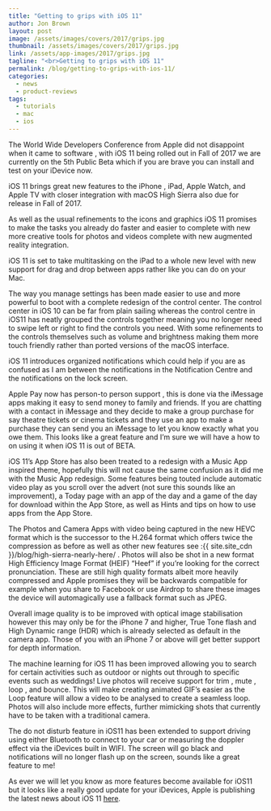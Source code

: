```yaml
---
title: "Getting to grips with iOS 11"
author: Jon Brown
layout: post
image: /assets/images/covers/2017/grips.jpg
thumbnail: /assets/images/covers/2017/grips.jpg
link: /assets/app-images/2017/grips.jpg
tagline: "<br>Getting to grips with iOS 11"
permalink: /blog/getting-to-grips-with-ios-11/
categories:
  - news
  - product-reviews
tags:
  - tutorials
  - mac
  - ios
---
```

The World Wide Developers Conference from Apple did not disappoint when it came to software , with iOS 11 being rolled out in Fall of 2017 we are currently on the 5th Public Beta which if you are brave you can install and test on your iDevice now.

iOS 11 brings great new features to the iPhone , iPad, Apple Watch, and Apple TV with closer integration with macOS High Sierra also due for release in Fall of 2017.

As well as the usual refinements to the icons and graphics iOS 11 promises to make the tasks you already do faster and easier to complete with new more creative tools for photos and videos complete with new augmented reality integration.

iOS 11 is set to take multitasking on the iPad to a whole new level with new support for drag and drop between apps rather like you can do on your Mac.

The way you manage settings has been made easier to use and more powerful to boot with a complete redesign of the control center. The control center in iOS 10 can be far from plain sailing whereas the control centre in iOS11 has neatly grouped the controls together meaning you no longer need to swipe left or right to find the controls you need. With some refinements to the controls themselves such as volume and brightness making them more touch friendly rather than ported versions of the macOS interface.

iOS 11 introduces organized notifications which could help if you are as confused as I am between the notifications in the Notification Centre and the notifications on the lock screen.

Apple Pay now has person-to person support , this is done via the iMessage apps making it easy to send money to family and friends. If you are chatting with a contact in iMessage and they decide to make a group purchase for say theatre tickets or cinema tickets and they use an app to make a purchase they can send you an iMessage to let you know exactly what you owe them. This looks like a great feature and I’m sure we will have a how to on using it when iOS 11 is out of BETA.

iOS 11’s App Store has also been treated to a redesign with a Music App inspired theme, hopefully this will not cause the same confusion as it did me with the Music App redesign. Some features being touted include automatic video play as you scroll over the advert (not sure this sounds like an improvement), a Today page with an app of the day and a game of the day for download within the App Store, as well as Hints and tips on how to use apps from the App Store.

The Photos and Camera Apps with video being captured in the new HEVC format which is the successor to the H.264 format which offers twice the compression as before as well as other new features see :{{ site.site_cdn }}/blog/high-sierra-nearly-here/ . Photos will also be shot in a new format High Efficiency Image Format (HEIF) “Heef” if you’re looking for the correct pronunciation. These are still high quality formats albeit more heavily compressed and Apple promises they will be backwards compatible for example when you share to Facebook or use Airdrop to share these images the device will automagically use a fallback format such as JPEG.

Overall image quality is to be improved with optical image stabilisation however this may only be for the iPhone 7 and higher, True Tone flash and High Dynamic range (HDR) which is already selected as default in the camera app. Those of you with an iPhone 7 or above will get better support for depth information.

The machine learning for iOS 11 has been improved allowing you to search for certain activities such as outdoor or nights out through to specific events such as weddings! Live photos will receive support for trim , mute , loop , and bounce. This will make creating animated GIF’s easier as the Loop feature will allow a video to be analysed to create a seamless loop. Photos will also include more effects, further mimicking shots that currently have to be taken with a traditional camera.

The do not disturb feature in iOS11 has been extended to support driving using either Bluetooth to connect to your car or measuring the doppler effect via the iDevices built in WIFI. The screen will go black and notifications will no longer flash up on the screen, sounds like a great feature to me!

As ever we will let you know as more features become available for iOS11 but it looks like a really good update for your iDevices, Apple is publishing the latest news about iOS 11 [here][1].

[1]:https://www.apple.com/ios/ios-11-preview/
